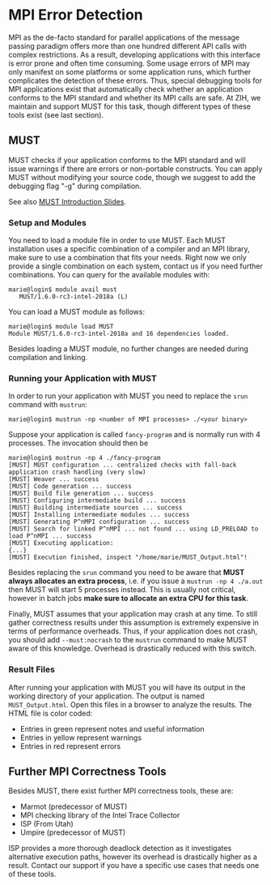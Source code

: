 # MPI Error Detection

MPI as the de-facto standard for parallel applications of the message passing paradigm offers
more than one hundred different API calls with complex restrictions. As a result, developing
applications with this interface is error prone and often time consuming. Some usage errors of MPI
may only manifest on some platforms or some application runs, which further complicates the
detection of these errors. Thus, special debugging tools for MPI applications exist that
automatically check whether an application conforms to the MPI standard and whether its MPI calls
are safe. At ZIH, we maintain and support MUST for this task, though different types of these tools
exist (see last section).

## MUST

MUST checks if your application conforms to the MPI standard and will issue warnings if there are
errors or non-portable constructs. You can apply MUST without modifying your source code, though we
suggest to add the debugging flag "-g" during compilation.

See also [MUST Introduction Slides](misc/parallel_debugging_must.pdf).

### Setup and Modules

You need to load a module file in order to use MUST. Each MUST installation uses a specific
combination of a compiler and an MPI library, make sure to use a combination that fits your needs.
Right now we only provide a single combination on each system, contact us if you need further
combinations. You can query for the available modules with:

```console
marie@login$ module avail must
   MUST/1.6.0-rc3-intel-2018a (L)
```

You can load a MUST module as follows:

```console
marie@login$ module load MUST
Module MUST/1.6.0-rc3-intel-2018a and 16 dependencies loaded.
```

Besides loading a MUST module, no further changes are needed during compilation and linking.

### Running your Application with MUST

In order to run your application with MUST you need to replace the `srun` command with `mustrun`:

```console
marie@login$ mustrun -np <number of MPI processes> ./<your binary>
```

Suppose your application is called `fancy-program` and is normally run with 4 processes.
The invocation should then be

```console
marie@login$ mustrun -np 4 ./fancy-program
[MUST] MUST configuration ... centralized checks with fall-back application crash handling (very slow)
[MUST] Weaver ... success
[MUST] Code generation ... success
[MUST] Build file generation ... success
[MUST] Configuring intermediate build ... success
[MUST] Building intermediate sources ... success
[MUST] Installing intermediate modules ... success
[MUST] Generating P^nMPI configuration ... success
[MUST] Search for linked P^nMPI ... not found ... using LD_PRELOAD to load P^nMPI ... success
[MUST] Executing application:
{...}
[MUST] Execution finished, inspect "/home/marie/MUST_Output.html"!
```

Besides replacing the `srun` command you need to be aware that **MUST always allocates an extra
process**, i.e. if you issue a `mustrun -np 4 ./a.out` then MUST will start 5 processes instead.
This is usually not critical, however in batch jobs **make sure to allocate an extra CPU for this
task**.

Finally, MUST assumes that your application may crash at any time. To still gather correctness
results under this assumption is extremely expensive in terms of performance overheads. Thus, if
your application does not crash, you should add `--must:nocrash` to the `mustrun` command to make
MUST aware of this knowledge. Overhead is drastically reduced with this switch.

### Result Files

After running your application with MUST you will have its output in the working directory of your
application. The output is named `MUST_Output.html`. Open this files in a browser to analyze the
results. The HTML file is color coded:
-   Entries in green represent notes and useful information
-   Entries in yellow represent warnings
-   Entries in red represent errors

## Further MPI Correctness Tools

Besides MUST, there exist further MPI correctness tools, these are:

-   Marmot (predecessor of MUST)
-   MPI checking library of the Intel Trace Collector
-   ISP (From Utah)
-   Umpire (predecessor of MUST)

ISP provides a more thorough deadlock detection as it investigates alternative execution paths,
however its overhead is drastically higher as a result. Contact our support if you have a specific
use cases that needs one of these tools.
